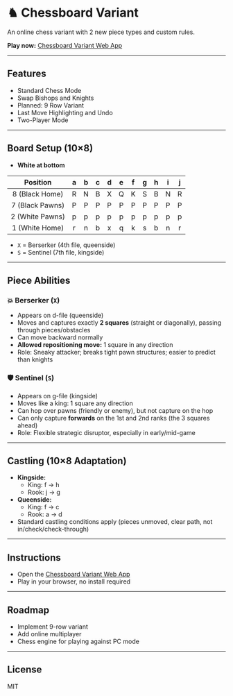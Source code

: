 # ♞ Chessboard Variant

An online chess variant with 2 new piece types and custom rules.

**Play now:** [Chessboard Variant Web App](https://ekp8.github.io/Chessboard-variant/)

---

## Features

- Standard Chess Mode
- Swap Bishops and Knights
- Planned: 9 Row Variant
- Last Move Highlighting and Undo
- Two-Player Mode

---

## Board Setup (10×8)

- **White at bottom**

| Position | a | b | c | d | e | f | g | h | i | j |
|:--------:|:-:|:-:|:-:|:-:|:-:|:-:|:-:|:-:|:-:|:-:|
| 8 (Black Home)  | R | N | B | X | Q | K | S | B | N | R |
| 7 (Black Pawns) | P | P | P | P | P | P | P | P | P | P |
| 2 (White Pawns) | p | p | p | p | p | p | p | p | p | p |
| 1 (White Home)  | r | n | b | x | q | k | s | b | n | r |

- `X` = Berserker (4th file, queenside)
- `S` = Sentinel (7th file, kingside)

---

## Piece Abilities

### 💥 Berserker (`X`)

- Appears on d-file (queenside)
- Moves and captures exactly **2 squares** (straight or diagonally), passing through pieces/obstacles
- Can move backward normally
- **Allowed repositioning move:** 1 square in any direction
- Role: Sneaky attacker; breaks tight pawn structures; easier to predict than knights

### 🛡️ Sentinel (`S`)

- Appears on g-file (kingside)
- Moves like a king: 1 square any direction
- Can hop over pawns (friendly or enemy), but not capture on the hop
- Can only capture **forwards** on the 1st and 2nd ranks (the 3 squares ahead)
- Role: Flexible strategic disruptor, especially in early/mid-game

---

## Castling (10×8 Adaptation)

- **Kingside:**  
  - King: f → h  
  - Rook: j → g
- **Queenside:**  
  - King: f → c  
  - Rook: a → d
- Standard castling conditions apply (pieces unmoved, clear path, not in/check/check-through)

---

## Instructions

- Open the [Chessboard Variant Web App](https://ekp8.github.io/Chessboard-variant/)
- Play in your browser, no install required

---

## Roadmap

- Implement 9-row variant
- Add online multiplayer
- Chess engine for playing against PC mode 

---

## License

MIT

